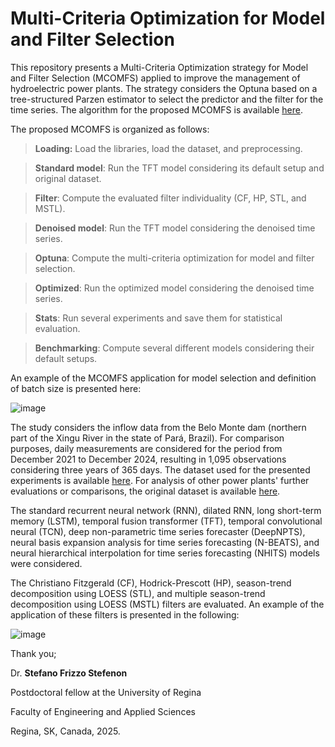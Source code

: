 #  Multi-Criteria Optimization for Model and Filter Selection

This repository presents a Multi-Criteria Optimization strategy for Model and Filter Selection (MCOMFS) applied to improve the management of hydroelectric power plants.
The strategy considers the Optuna based on a tree-structured Parzen estimator to select the predictor and the filter for the time series. The algorithm for the proposed MCOMFS is available [here](https://github.com/SFStefenon/Hydroelectric-plants/blob/main/Proposed_model.ipynb). 

The proposed MCOMFS is organized as follows:

> **Loading:** Load the libraries, load the dataset, and preprocessing.

> **Standard model**: Run the TFT model considering its default setup and original dataset.

> **Filter**: Compute the evaluated filter individuality (CF, HP, STL, and MSTL).

> **Denoised model**: Run the TFT model considering the denoised time series.

> **Optuna**: Compute the multi-criteria optimization for model and filter selection.

> **Optimized**: Run the optimized model considering the denoised time series.

> **Stats**: Run several experiments and save them for statistical evaluation.

> **Benchmarking**: Compute several different models considering their default setups.



An example of the MCOMFS application for model selection and definition of batch size is presented here:

![image](https://github.com/user-attachments/assets/523dbfda-eb2b-429b-b968-873fd8765458)

The study considers the inflow data from the Belo Monte dam (northern part of the Xingu River in the state of Pará, Brazil). For comparison purposes, daily measurements are considered for the period from December 2021 to December 2024, resulting in 1,095 observations considering three years of 365 days. The dataset used for the presented experiments is available [here](https://github.com/SFStefenon/Hydroelectric-plants/blob/main/Data/DADOS_HIDROLOGICOS_RES.csv). For analysis of other power plants' further evaluations or comparisons, the original dataset is available [here](https://github.com/SFStefenon/Hydroelectric-plants/tree/main/Data/Original).

The standard recurrent neural network (RNN), dilated RNN, long short-term memory (LSTM), temporal fusion transformer (TFT), temporal convolutional neural (TCN), deep non-parametric time series forecaster (DeepNPTS), neural basis expansion analysis for time series forecasting (N-BEATS), and neural hierarchical interpolation for time series forecasting (NHITS) models were considered.



The Christiano Fitzgerald (CF), Hodrick-Prescott (HP), season-trend decomposition using LOESS (STL), and multiple season-trend decomposition using LOESS (MSTL) filters are evaluated. An example of the application of these filters is presented in the following:

![image](https://github.com/user-attachments/assets/908cbbeb-41c5-47fb-acd8-4cc28c75fd34)


Thank you;

Dr. **Stefano Frizzo Stefenon**

Postdoctoral fellow at the University of Regina

Faculty of Engineering and Applied Sciences

Regina, SK, Canada, 2025.
